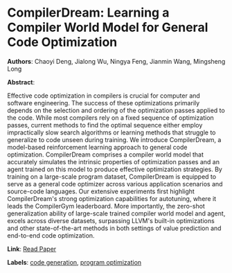 # CompilerDream: Learning a Compiler World Model for General Code Optimization

**Authors**: Chaoyi Deng, Jialong Wu, Ningya Feng, Jianmin Wang, Mingsheng Long

**Abstract**:

Effective code optimization in compilers is crucial for computer and software engineering. The success of these optimizations primarily depends on the selection and ordering of the optimization passes applied to the code. While most compilers rely on a fixed sequence of optimization passes, current methods to find the optimal sequence either employ impractically slow search algorithms or learning methods that struggle to generalize to code unseen during training. We introduce CompilerDream, a model-based reinforcement learning approach to general code optimization. CompilerDream comprises a compiler world model that accurately simulates the intrinsic properties of optimization passes and an agent trained on this model to produce effective optimization strategies. By training on a large-scale program dataset, CompilerDream is equipped to serve as a general code optimizer across various application scenarios and source-code languages. Our extensive experiments first highlight CompilerDream's strong optimization capabilities for autotuning, where it leads the CompilerGym leaderboard. More importantly, the zero-shot generalization ability of large-scale trained compiler world model and agent, excels across diverse datasets, surpassing LLVM's built-in optimizations and other state-of-the-art methods in both settings of value prediction and end-to-end code optimization.

**Link**: [Read Paper](https://arxiv.org/abs/2404.16077)

**Labels**: [code generation](../../labels/code_generation.md), [program optimization](../../labels/program_optimization.md)
